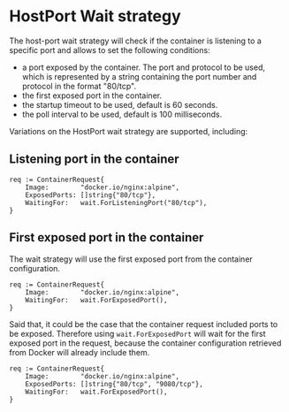 # HostPort Wait strategy

The host-port wait strategy will check if the container is listening to a specific port and allows to set the following conditions:

- a port exposed by the container. The port and protocol to be used, which is represented by a string containing the port number and protocol in the format "80/tcp".
- the first exposed port in the container.
- the startup timeout to be used, default is 60 seconds.
- the poll interval to be used, default is 100 milliseconds.

Variations on the HostPort wait strategy are supported, including:

## Listening port in the container

```golang
req := ContainerRequest{
    Image:        "docker.io/nginx:alpine",
    ExposedPorts: []string{"80/tcp"},
    WaitingFor:   wait.ForListeningPort("80/tcp"),
}
```

## First exposed port in the container

The wait strategy will use the first exposed port from the container configuration.

```golang
req := ContainerRequest{
    Image:        "docker.io/nginx:alpine",
    WaitingFor:   wait.ForExposedPort(),
}
```

Said that, it could be the case that the container request included ports to be exposed. Therefore using `wait.ForExposedPort` will wait for the first exposed port in the request, because the container configuration retrieved from Docker will already include them.

```golang
req := ContainerRequest{
    Image:        "docker.io/nginx:alpine",
    ExposedPorts: []string{"80/tcp", "9080/tcp"},
    WaitingFor:   wait.ForExposedPort(),
}
```